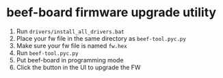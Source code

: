 # beef-board firmware upgrade utility
1. Run `drivers/install_all_drivers.bat`
2. Place your fw file in the same directory as `beef-tool.pyc.py`
3. Make sure your fw file is named `fw.hex`
4. Run `beef-tool.pyc.py`
5. Put beef-board in programming mode
6. Click the button in the UI to upgrade the FW
